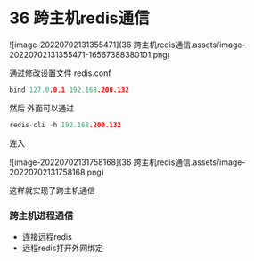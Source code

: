 # 36 跨主机redis通信

![image-20220702131355471](36 跨主机redis通信.assets/image-20220702131355471-16567388380101.png)

通过修改设置文件  redis.conf

```c++
bind 127.0.0.1 192.168.200.132
```



然后 外面可以通过

```c++
redis-cli -h 192.168.200.132
```

连入

![image-20220702131758168](36 跨主机redis通信.assets/image-20220702131758168.png)

这样就实现了跨主机通信

### 跨主机进程通信

- 连接远程redis
- 远程redis打开外网绑定